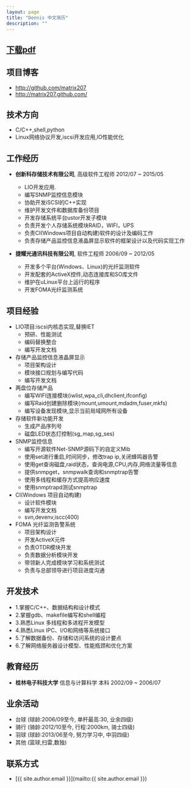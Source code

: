 ```yaml
---
layout: page
title: "Dennis 中文简历"
description: ""
---
```


<a href="/files/dennis_chs.pdf">下载pdf</a>
--------

项目博客
--------

*	<http://github.com/matrix207>
*	<http://matrix207.github.com/>

技术方向
--------

*	C/C++,shell,python
*	Linux网络协议开发,iscsi开发应用,IO性能优化

工作经历
--------

*	**创新科存储技术有限公司**, 高级软件工程师 2012/07 ~ 2015/05
	
	-   LIO开发应用.
	-   编写SNMP监控信息模块
	-   协助开发iSCSI的C++实现
	-   维护开发文件和数据库备份项目
	-   开发存储系统平台ustor开发子模块
	-   负责开发个人存储系统模块RAID，WIFI，UPS
	-   负责CI(Windows项目自动构建)软件的设计及编码工作
	-	负责存储产品监控信息液晶屏显示软件的框架设计以及代码实现工作

*	**捷耀光通讯科技有限公司**, 软件工程师 2006/09 ~ 2012/05
	
	-   开发多个平台(Windows、Linux)的光纤监测软件
	-   开发配套的ActiveX控件,动态连接库和SO库文件
	-   维护在uLinux平台上运行的程序
	-   开发FOMA光纤监测系统

项目经验
--------

*   LIO项目:iscsi内核态实现,替换IET
    -   预研、性能测试
    -   编码替换整合
    -   编写开发文档
*   存储产品监控信息液晶屏显示
    -   项目架构设计
    -   模块接口规划与编写代码
    -   编写开发文档
*   两盘位存储产品
    -   编写WIFI连接模块(iwlist,wpa_cli,dhclient,ifconfig)
    -   编写Raid创建删除模块(mount,umount,mdadm,fuser,mkfs)
	-   编写设备发现模块,显示当前局域网所有设备
*   存储软件新功能开发
    -   生成产品序列号
    -   磁盘LED状态灯控制(sg_map,sg_ses)
*   SNMP监控信息
    -   编写开源软件Net-SNMP源码下的自定义Mib
	-   使用set进行重启,时间同步，修改trap ip,关闭蜂鸣器告警
	-   使用get查询磁盘,raid状态，查询电源,CPU,内存,网络流量等信息
	-   提供snmpget，snmpwalk查询和snmptrap告警
	-   使用多线程和缓存方式提高响应速度
	-   使用snmptrapd测试snmptrap
*	CI(Windows 项目自动构建)
	-    设计软件模块
	-    编写开发文档
	-    svn,devenv,iscc(400)
*   FOMA 光纤监测告警系统
    -   项目架构设计
	-	开发ActiveX元件
	-	负责OTDR模块开发
	-	负责数据分析模块开发
	-	带领新人完成模块学习和系统测试
	-	负责与总部领导进行项目进度沟通

开发技术
--------

*   1.掌握C/C++、数据结构和设计模式
*   2.掌握gdb、makefile编写和shell编程
*   3.熟悉Linux 多线程和多进程开发模型
*	4.熟悉Linux IPC、I/O和网络等系统接口
*	5.了解数据备份、存储和访问系统的设计要点
*	6.了解网络服务器设计模型、性能瓶颈和优化方案

教育经历
--------

*   **桂林电子科技大学** 信息与计算科学 本科 2002/09 ~ 2006/07 

业余活动
--------

*   台球  (球龄:2006/09至今, 单杆最高:30, 业余四级)
*	骑行  (骑龄:2012/10至今, 行程:2000km, 骑士四级)
*   羽球  (球龄:2013/06至今, 努力学习中, 中羽四级)
*	其他  (篮球,扫雷,数独)

联系方式
--------

*	[{{ site.author.email }}](mailto:{{ site.author.email }})

